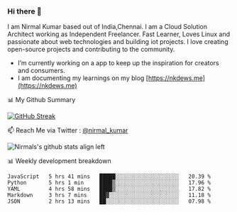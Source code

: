 ### Hi there 👋

 I am Nirmal Kumar based out of India,Chennai. I am a Cloud Solution Architect working as Independent Freelancer. Fast Learner, Loves Linux and passionate about web technologies and building iot projects. I love creating open-source projects and contributing to the community.

- I’m currently working on a app to keep up the inspiration for creators and consumers.
- I am documenting my learnings on my blog [https://nkdews.me](https://nkdews.me)


📊 My Github Summary

[![GitHub Streak](https://github-readme-streak-stats.herokuapp.com?user=nk-gears&theme=dark&hide_border=true&date_format=M%20j%5B%2C%20Y%5D)](https://git.io/streak-stats)


📫 Reach Me via  Twitter : [@nirmal_kumar](https://twitter.com/nirmal_kumar)

![Nirmals's github stats align left](https://github-readme-stats.vercel.app/api?username=nk-gears&show_icons=true)


📊 Weekly development breakdown

<!--START_SECTION:waka-->
```text
JavaScript   5 hrs 41 mins   █████░░░░░░░░░░░░░░░░░░░░   20.39 % 
Python       5 hrs 1 min     ████▒░░░░░░░░░░░░░░░░░░░░   17.96 % 
YAML         4 hrs 58 mins   ████▒░░░░░░░░░░░░░░░░░░░░   17.82 % 
Markdown     3 hrs 7 mins    ██▓░░░░░░░░░░░░░░░░░░░░░░   11.18 % 
JSON         2 hrs 13 mins   ██░░░░░░░░░░░░░░░░░░░░░░░   07.98 % 
```
<!--END_SECTION:waka-->


